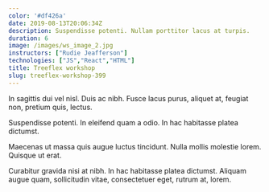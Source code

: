 ```yaml
---
color: '#df426a'
date: 2019-08-13T20:06:34Z
description: Suspendisse potenti. Nullam porttitor lacus at turpis.
duration: 6
image: /images/ws_image_2.jpg
instructors: ["Rudie Jeafferson"]
technologies: ["JS","React","HTML"]
title: Treeflex workshop
slug: treeflex-workshop-399
---
```

In sagittis dui vel nisl. Duis ac nibh. Fusce lacus purus, aliquet at, feugiat non, pretium quis, lectus.

Suspendisse potenti. In eleifend quam a odio. In hac habitasse platea dictumst.

Maecenas ut massa quis augue luctus tincidunt. Nulla mollis molestie lorem. Quisque ut erat.

Curabitur gravida nisi at nibh. In hac habitasse platea dictumst. Aliquam augue quam, sollicitudin vitae, consectetuer eget, rutrum at, lorem.
